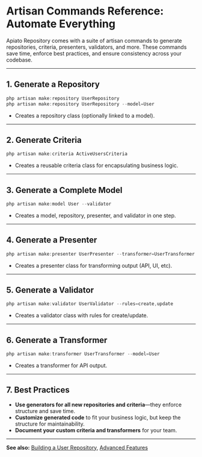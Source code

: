 # Artisan Commands Reference: Automate Everything

Apiato Repository comes with a suite of artisan commands to generate repositories, criteria, presenters, validators, and more. These commands save time, enforce best practices, and ensure consistency across your codebase.

---

## 1. Generate a Repository

```powershell
php artisan make:repository UserRepository
php artisan make:repository UserRepository --model=User
```
- Creates a repository class (optionally linked to a model).

---

## 2. Generate Criteria

```powershell
php artisan make:criteria ActiveUsersCriteria
```
- Creates a reusable criteria class for encapsulating business logic.

---

## 3. Generate a Complete Model

```powershell
php artisan make:model User --validator
```
- Creates a model, repository, presenter, and validator in one step.

---

## 4. Generate a Presenter

```powershell
php artisan make:presenter UserPresenter --transformer=UserTransformer
```
- Creates a presenter class for transforming output (API, UI, etc).

---

## 5. Generate a Validator

```powershell
php artisan make:validator UserValidator --rules=create,update
```
- Creates a validator class with rules for create/update.

---

## 6. Generate a Transformer

```powershell
php artisan make:transformer UserTransformer --model=User
```
- Creates a transformer for API output.

---

## 7. Best Practices

- **Use generators for all new repositories and criteria**—they enforce structure and save time.
- **Customize generated code** to fit your business logic, but keep the structure for maintainability.
- **Document your custom criteria and transformers** for your team.

---

**See also:** [Building a User Repository](../tutorials/building-user-repository.md), [Advanced Features](../guides/advanced-features.md)
